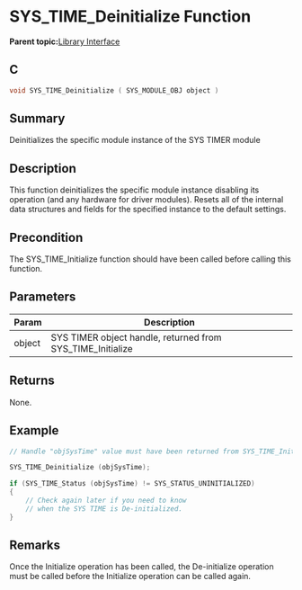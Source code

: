 # SYS\_TIME\_Deinitialize Function

**Parent topic:**[Library Interface](GUID-3D84F884-122D-4A4A-95DA-DFD8C2E84650.md)

## C

```c
void SYS_TIME_Deinitialize ( SYS_MODULE_OBJ object )
```

## Summary

Deinitializes the specific module instance of the SYS TIMER module

## Description

This function deinitializes the specific module instance disabling its<br />operation \(and any hardware for driver modules\). Resets all of the internal<br />data structures and fields for the specified instance to the default settings.

## Precondition

The SYS\_TIME\_Initialize function should have been called before calling this function.

## Parameters

|Param|Description|
|-----|-----------|
|object|SYS TIMER object handle, returned from SYS\_TIME\_Initialize|

## Returns

None.

## Example

```c
// Handle "objSysTime" value must have been returned from SYS_TIME_Initialize.

SYS_TIME_Deinitialize (objSysTime);

if (SYS_TIME_Status (objSysTime) != SYS_STATUS_UNINITIALIZED)
{
    // Check again later if you need to know
    // when the SYS TIME is De-initialized.
}
```

## Remarks

Once the Initialize operation has been called, the De-initialize operation must be called before the Initialize operation can be called again.

